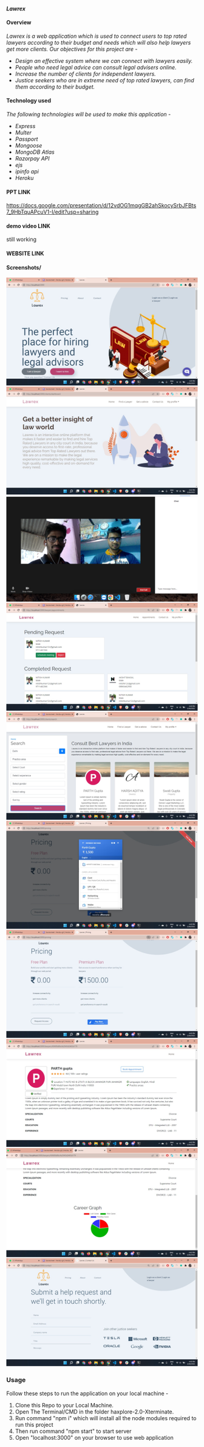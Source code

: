 #### _Lawrex_


#### Overview

_Lawrex is a web application which is used to connect users to top rated lawyers according to their budget and needs which will also help lawyers get more clients. Our objectives for this project are -_

- _Design an effective system where we can connect with lawyers easily._
- _People who need legal advice can consult legal advisers online._
- _Increase the number of clients for independent lawyers._
- _Justice seekers who are in extreme need of top rated lawyers, can find them according to their budget._

#### Technology used

_The following technologies will be used to make this application -_
- _Express_
- _Multer_
- _Passport_
- _Mongoose_
- _MongoDB Atlas_
- _Razorpay API_
- _ejs_
- _ipinfo api_
- _Heroku_
  

#### PPT LINK
https://docs.google.com/presentation/d/12vdOG1mqgGB2ahSkocySrbJFBts7_9HbTquAPcuV1-I/edit?usp=sharing

#### demo video LINK
still working


#### WEBSITE LINK


#### Screenshots/
![Home](assets/landing.jpeg)
![Client Landing](assets/clientLanding.jpeg)
![videochat](assets/videochat.png)
![appointment](assets/appointment.jpeg)
![searching](assets/searching.jpeg)
![payment](assets/payment.jpeg)
![pricing](assets/pricing.jpeg)
![profile](assets/profile.jpeg)
![profile2](assets/profile2.jpeg)
![contact](assets/contact.jpeg)








### Usage
Follow these steps to run the application on your local machine - 
1. Clone this Repo to your Local Machine.
2. Open The Terminal/CMD in the folder haxplore-2.0-Xterminate.
3. Run command "npm i" which will install all the node modules required to run this project
4. Then run command "npm start" to start server
5. Open "localhost:3000" on your browser to use web application






